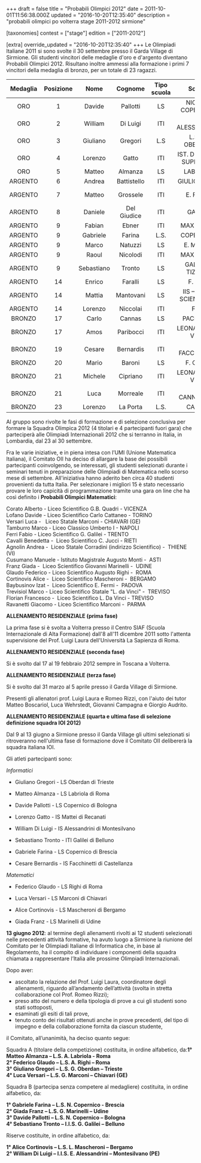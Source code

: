 +++
draft = false
title = "Probabili Olimpici 2012"
date = 2011-10-01T11:56:38.000Z
updated = "2016-10-20T12:35:40"
description = "probabili olimpici po volterra stage 2011-2012 sirmione"

[taxonomies]
contest = ["stage"]
edition = ["2011-2012"]

[extra]
override_updated = "2016-10-20T12:35:40"
+++
Le Olimpiadi Italiane 2011 si sono svolte il 30 settembre presso il Garda Village di Sirmione. Gli studenti vincitori delle medaglie d'oro e d'argento diventano Probabili Olimpici 2012. Risultano inoltre ammessi alla formazione i primi 7 vincitori della medaglia di bronzo, per un totale di 23 ragazzi.

| **Medaglia** | **Posizione** |  **Nome**  | **Cognome** | **Tipo scuola** |        **Scuola**        |     **Città**      | **Classe** |
| :----------: | :-----------: | :--------: | :---------: | :-------------: | :----------------------: | :----------------: | :--------: |
|     ORO      |       1       |   Davide   |  Pallotti   |       LS        |    NICOLO' COPERNICO     |      Bologna       |     IV     |
|     ORO      |       2       |  William   |  Di Luigi   |       ITI       |     E. ALESSANDRINI      |    Montesilvano    |     V      |
|     ORO      |       3       |  Giuliano  |   Gregori   |       L.S       |     L.S. G. OBERDAN      |      Trieste       |     V      |
|     ORO      |       4       |  Lorenzo   |    Gatto    |       ITI       | IST. D'ISTRUZ. SUPERIORE |      Recanati      |     V      |
|     ORO      |       5       |   Matteo   |   Almanza   |       LS        |         LABRIOLA         |        Roma        |     IV     |
|   ARGENTO    |       6       |   Andrea   | Battistello |       ITI       |       GIULIO NATTA       |      Bergamo       |     IV     |
|   ARGENTO    |       7       |   Matteo   |  Grossele   |       ITI       |         E. FERMI         | Bassano Del Grappa |     V      |
|   ARGENTO    |       8       |  Daniele   | Del Giudice |       ITI       |         GALILEI          |      Livorno       |     IV     |
|   ARGENTO    |       9       |   Fabian   |    Ebner    |       ITI       |        MAX VALIER        |      Bolzano       |     IV     |
|   ARGENTO    |       9       |  Gabriele  |   Farina    |      L.S.       |        COPERNICO         |      Brescia       |     IV     |
|   ARGENTO    |       9       |   Marco    |   Natuzzi   |       LS        |        E. MATTEI         |       Vasto        |     V      |
|   ARGENTO    |       9       |   Raoul    |  Nicolodi   |       ITI       |        MAX VALIER        |      Bolzano       |     IV     |
|   ARGENTO    |       9       | Sebastiano |   Tronto    |       LS        |    GALILEI – TIZIANO     |      Belluno       |     IV     |
|   ARGENTO    |      14       |   Enrico   |   Faralli   |       LS        |         F. REDI          |       Arezzo       |     IV     |
|   ARGENTO    |      14       |   Mattia   |  Mantovani  |       LS        | IIS – LICEO SCIENTIFICO  |   Badia Polesine   |     V      |
|   ARGENTO    |      14       |  Lorenzo   |  Niccolai   |       ITI       |           FEDI           |      Pistoia       |     V      |
|    BRONZO    |      17       |   Carlo    |   Cannas    |       LS        |        PACINOTTI         |      Cagliari      |     IV     |
|    BRONZO    |      17       |    Amos    |  Paribocci  |       ITI       |    LEONARDO DA VINCI     |      Foligno       |     V      |
|    BRONZO    |      19       |   Cesare   |  Bernardis  |       ITI       |      C. FACCHINETTI      |    Castellanza     |     V      |
|    BRONZO    |      20       |   Mario    |   Baroni    |       LS        |         F. CORNI         |       Modena       |     V      |
|    BRONZO    |      21       |  Michele   |  Cipriano   |       ITI       |    LEONARDO DA VINCI     |       Parma        |     IV     |
|    BRONZO    |      21       |    Luca    |  Morreale   |       ITI       |      S. CANNIZZARO       |        Rho         |     V      |
|    BRONZO    |      23       |  Lorenzo   |  La Porta   |      L.S.       |         CASSINI          |       Genova       |     V      |

Al gruppo sono rivolte le fasi di formazione e di selezione conclusiva per formare la Squadra Olimpica 2012 (4 titolari e 4 partecipanti fuori gara) che parteciperà alle Olimpiadi Internazionali 2012 che si terranno in Italia, in Lombardia, dal 23 al 30 settembre.

Fra le varie iniziative, e in piena intesa con l’UMI (Unione Matematica Italiana), il Comitato OII ha deciso di allargare la base dei possibili partecipanti coinvolgendo, se interessati, gli studenti selezionati durante i seminari tenuti in preparazione delle Olimpiadi di Matematica nello scorso mese di settembre. All'iniziativa hanno aderito ben circa 40 studenti provenienti da tutta Italia. Per selezionare i migliori 15 è stato necessario provare le loro capicità di programmazione tramite una gara on line che ha così definito i **Probabili Olimpici Matematici**:

Corato Alberto - Liceo Scientifico G.B. Quadri - VICENZA<br/> Lofano Davide - Liceo Scientifico Carlo Cattaneo - TORINO<br/> Versari Luca -   Liceo Statale Marconi - CHIAVARI (GE)<br/> Tamburro Marco - Liceo Classico Umberto I - NAPOLI<br/> Ferri Fabio - Liceo Scientifico G. Galilei - TRENTO<br/> Cavalli Benedetta -  Liceo Scientifico C. Jucci - RIETI<br/> Agnolin Andrea -  Liceo Statale Corradini (indirizzo Scientifico) -  THIENE (VI)<br/> Cusumano Manuele - Istituto Magistrale Augusto Monti -  ASTI<br/> Franz Giada -  Liceo Scientifico Giovanni Marinelli -  UDINE<br/> Glaudo Federico - Liceo Scientifico Augusto Righi -  ROMA<br/> Cortinovis Alice -  Liceo Scientifico Mascheroni -  BERGAMO<br/> Baybusinov Izat -  Liceo Scientifico E. Fermi -  PADOVA<br/> Trevisiol Marco - Liceo Scientifico Statale "L. da Vinci" -  TREVISO<br/> Florian Francesco -  Liceo Scientifico L. Da Vinci - TREVISO<br/> Ravanetti Giacomo - Liceo Scientifico Marconi -  PARMA

**ALLENAMENTO RESIDENZIALE (prima fase)**

La prima fase si è svolta a Volterra presso il Centro SIAF (Scuola Internazionale di Alta Formazione) dall'8 all'11 dicembre 2011 sotto l'attenta supervisione del Prof. Luigi Laura dell'Università La Sapienza di Roma.

**ALLENAMENTO RESIDENZIALE (seconda fase)**

Si è svolto dal 17 al 19 febbraio 2012 sempre in Toscana a Volterra.

**ALLENAMENTO RESIDENZIALE (terza fase)**

Si è svolto dal 31 marzo al 5 aprile presso il Garda Village di Sirmione.

Presenti gli allenatori prof. Luigi Laura e Romeo Rizzi, con l'aiuto dei tutor Matteo Boscariol, Luca Wehrstedt, Giovanni Campagna e Giorgio Audrito.

**ALLENAMENTO RESIDENZIALE (quarta e ultima fase di selezione definizione squadra IOI 2012)**

Dal 9 al 13 giugno a Sirmione presso il Garda Village gli ultimi selezionati si ritroveranno nell'ultima fase di formazione dove il Comitato OII delibererà la squadra italiana IOI.

Gli atleti partecipanti sono:

_Informatici_

- Giuliano Gregori - LS Oberdan di Trieste

- Matteo Almanza - LS Labriola di Roma

- Davide Pallotti - LS Copernico di Bologna

- Lorenzo Gatto - IS Mattei di Recanati

- William Di Luigi - IS Alessandrini di Montesilvano

- Sebastiano Tronto - ITI Galilei di Belluno

- Gabriele Farina - LS Copernico di Brescia

- Cesare Bernardis - IS Facchinetti di Castellanza

_Matematici_

- Federico Glaudo - LS Righi di Roma

- Luca Versari - LS Marconi di Chiavari

- Alice Cortinovis - LS Mascheroni di Bergamo

- Giada Franz - LS Marinelli di Udine

**13 giugno 2012**: al termine degli allenamenti rivolti ai 12 studenti selezionati nelle precedenti attività formative, ha avuto luogo a Sirmione la riunione del Comitato per le Olimpiadi Italiane di Informatica che, in base al Regolamento, ha il compito di individuare i componenti della squadra chiamata a rappresentare l’Italia alle prossime Olimpiadi Internazionali.

Dopo aver:

- ascoltato la relazione del Prof. Luigi Laura, coordinatore degli allenamenti, riguardo all’andamento dell’attività (svolta in stretta collaborazione col Prof. Romeo Rizzi);
- preso atto del numero e della tipologia di prove a cui gli studenti sono stati sottoposti,
- esaminati gli esiti di tali prove,
- tenuto conto dei risultati ottenuti anche in prove precedenti, del tipo di impegno e della collaborazione fornita da ciascun studente,

il Comitato, all’unanimità, ha deciso quanto segue:

Squadra A (titolare della competizione) costituita, in ordine alfabetico, da:**1° Matteo Almanza – L.S. A. Labriola - Roma <br/> 2° Federico Glaudo – L.S. A. Righi – Roma<br/> 3° Giuliano Gregori – L.S. G. Oberdan – Trieste<br/> 4° Luca Versari – L.S. G. Marconi – Chiavari (GE)**

Squadra B (partecipa senza competere al medagliere) costituita, in ordine alfabetico, da:

**1° Gabriele Farina – L.S. N. Copernico - Brescia<br/> 2° Giada Franz – L.S. G. Marinelli – Udine<br/> 3° Davide Pallotti – L.S. N. Copernico – Bologna<br/> 4° Sebastiano Tronto – I.I.S. G. Galilei – Belluno**

Riserve costituite, in ordine alfabetico, da:

**1° Alice Cortinovis – L.S. L. Mascheroni – Bergamo<br/> 2° William Di Luigi – I.I.S. E. Alessandrini – Montesilvano (PE)**
